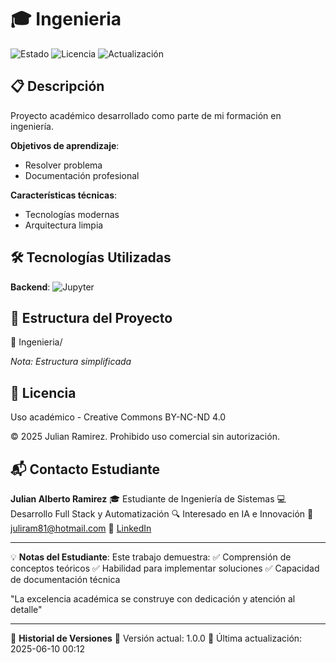 # 🎓 Ingenieria

![Estado](https://img.shields.io/badge/%F0%9F%93%9D_Planificaci%C3%B3n-blue) ![Licencia](https://img.shields.io/badge/Licencia-🔒%20Privada-red) ![Actualización](https://img.shields.io/badge/🔄_Última_actividad-2025--06--10%2000:12-lightgrey)

## 📋 Descripción

Proyecto académico desarrollado como parte de mi formación en ingeniería.

**Objetivos de aprendizaje**:
- Resolver problema
- Documentación profesional

**Características técnicas**:
- Tecnologías modernas
- Arquitectura limpia

## 🛠 Tecnologías Utilizadas
**Backend**:  ![Jupyter](https://img.shields.io/badge/Jupyter-F37626?logo=jupyter&logoColor=white)   

## 📂 Estructura del Proyecto
📁 Ingenieria/

*Nota: Estructura simplificada*

## 📄 Licencia

Uso académico - Creative Commons BY-NC-ND 4.0

© 2025 Julian Ramirez. Prohibido uso comercial sin autorización.

## 📬 Contacto Estudiante

**Julian Alberto Ramirez**
🎓 Estudiante de Ingeniería de Sistemas
💻 Desarrollo Full Stack y Automatización
🔍 Interesado en IA e Innovación
📧 [juliram81@hotmail.com](mailto:juliram81@hotmail.com)
🔗 [LinkedIn](https://linkedin.com/in/julianramirezc)

---
💡 **Notas del Estudiante**:
Este trabajo demuestra:
✅ Comprensión de conceptos teóricos
✅ Habilidad para implementar soluciones
✅ Capacidad de documentación técnica

"La excelencia académica se construye con dedicación y atención al detalle"

---
📅 **Historial de Versiones**
🔹 Versión actual: 1.0.0
🔹 Última actualización: 2025-06-10 00:12